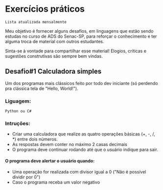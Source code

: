 # Exercícios práticos
    Lista atualizada mensalmente

Meu objetivo é fornecer alguns desafios, em linguagens que estão sendo estudas no curso de ADS do Senac-SP, para reforçar o conhecimento e ter alguma troca de material com outros estudantes.

Sinta-se à vontade para compartilhar esse material!
Elogios, críticas e sugestões construtivas são sempre bem vindas.

## Desafio#1 Calculadora simples

Um dos programas mais clássicos feito por todo dev iniciante (só perdendo pra clássica tela de "Hello, World!").

### Liguagem:
    Python ou C#

### Intruções:
- Criar uma calculadora que realize as quatro operações básicas (+, -, /, *) entre dois números.
- As respostas devem conter no máximo 2 casas decimais
- O programa deve continuar rodando até que o usuário indique para sair.
####  O programa deve alertar o usuário quando:
- Uma operação for realizada com divisor igual a 0 ("Não é possível dividir por 0") 
- Caso o programa receba um valor negativo
